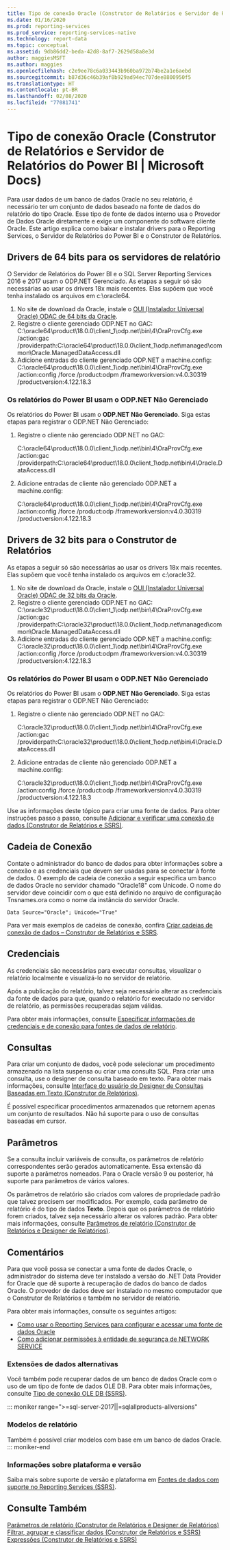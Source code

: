 ```yaml
---
title: Tipo de conexão Oracle (Construtor de Relatórios e Servidor de Relatórios do Power BI) | Microsoft Docs
ms.date: 01/16/2020
ms.prod: reporting-services
ms.prod_service: reporting-services-native
ms.technology: report-data
ms.topic: conceptual
ms.assetid: 9db86dd2-beda-42d8-8af7-2629d58a8e3d
author: maggiesMSFT
ms.author: maggies
ms.openlocfilehash: c2e9ee78c6a033443b960ba972b74be2a1e6aebd
ms.sourcegitcommit: b87d36c46b39af8b929ad94ec707dee8800950f5
ms.translationtype: HT
ms.contentlocale: pt-BR
ms.lasthandoff: 02/08/2020
ms.locfileid: "77081741"
---
```

# <a name="oracle-connection-type-report-builder--power-bi-report-server--microsoft-docs"></a>Tipo de conexão Oracle (Construtor de Relatórios e Servidor de Relatórios do Power BI | Microsoft Docs)

Para usar dados de um banco de dados Oracle no seu relatório, é necessário ter um conjunto de dados baseado na fonte de dados do relatório do tipo Oracle. Esse tipo de fonte de dados interno usa o Provedor de Dados Oracle diretamente e exige um componente do software cliente Oracle. Este artigo explica como baixar e instalar drivers para o Reporting Services, o Servidor de Relatórios do Power BI e o Construtor de Relatórios.

## <a name="64-bit-drivers-for-the-report-servers"></a>Drivers de 64 bits para os servidores de relatório

O Servidor de Relatórios do Power BI e o SQL Server Reporting Services 2016 e 2017 usam o ODP.NET Gerenciado. As etapas a seguir só são necessárias ao usar os drivers 18x mais recentes. Elas supõem que você tenha instalado os arquivos em c:\oracle64.

1. No site de download da Oracle, instale o [OUI (Instalador Universal Oracle) ODAC de 64 bits da Oracle](https://www.oracle.com/technetwork/topics/dotnet/downloads/odacdeploy-4242173.html). 
2. Registre o cliente gerenciado ODP.NET no GAC:  C:\oracle64\product\18.0.0\client_1\odp.net\bin\4\OraProvCfg.exe /action:gac /providerpath:C:\oracle64\product\18.0.0\client_1\odp.net\managed\common\Oracle.ManagedDataAccess.dll
3. Adicione entradas do cliente gerenciado ODP.NET a machine.config:  C:\oracle64\product\18.0.0\client_1\odp.net\bin\4\OraProvCfg.exe /action:config /force /product:odpm /frameworkversion:v4.0.30319 /productversion:4.122.18.3

### <a name="power-bi-reports-use-unmanaged-odpnet"></a>Os relatórios do Power BI usam o ODP.NET Não Gerenciado

Os relatórios do Power BI usam o **ODP.NET Não Gerenciado**. Siga estas etapas para registrar o ODP.NET Não Gerenciado:

1. Registre o cliente não gerenciado ODP.NET no GAC:

   C:\oracle64\product\18.0.0\client_1\odp.net\bin\4\OraProvCfg.exe /action:gac /providerpath:C:\oracle64\product\18.0.0\client_1\odp.net\bin\4\Oracle.DataAccess.dll
2. Adicione entradas de cliente não gerenciado ODP.NET a machine.config:

   C:\oracle64\product\18.0.0\client_1\odp.net\bin\4\OraProvCfg.exe /action:config /force /product:odp /frameworkversion:v4.0.30319 /productversion:4.122.18.3
 
## <a name="32-bit-drivers-for-report-builder"></a>Drivers de 32 bits para o Construtor de Relatórios

As etapas a seguir só são necessárias ao usar os drivers 18x mais recentes. Elas supõem que você tenha instalado os arquivos em c:\oracle32.

1. No site de download da Oracle, instale o [OUI (Instalador Universal Oracle) ODAC de 32 bits da Oracle](https://www.oracle.com/technetwork/topics/dotnet/downloads/odacdev-4242174.html).
2. Registre o cliente gerenciado ODP.NET no GAC:  C:\oracle32\product\18.0.0\client_1\odp.net\bin\4\OraProvCfg.exe /action:gac /providerpath:C:\oracle32\product\18.0.0\client_1\odp.net\managed\common\Oracle.ManagedDataAccess.dll
3. Adicione entradas do cliente gerenciado ODP.NET a machine.config:  C:\oracle32\product\18.0.0\client_1\odp.net\bin\4\OraProvCfg.exe /action:config /force /product:odpm /frameworkversion:v4.0.30319 /productversion:4.122.18.3

### <a name="power-bi-reports-use-unmanaged-odpnet"></a>Os relatórios do Power BI usam o ODP.NET Não Gerenciado  

Os relatórios do Power BI usam o **ODP.NET Não Gerenciado**. Siga estas etapas para registrar o ODP.NET Não Gerenciado:

1. Registre o cliente não gerenciado ODP.NET no GAC:

   C:\oracle32\product\18.0.0\client_1\odp.net\bin\4\OraProvCfg.exe /action:gac /providerpath:C:\oracle32\product\18.0.0\client_1\odp.net\bin\4\Oracle.DataAccess.dll
2. Adicione entradas de cliente não gerenciado ODP.NET a machine.config:

   C:\oracle32\product\18.0.0\client_1\odp.net\bin\4\OraProvCfg.exe /action:config /force /product:odp /frameworkversion:v4.0.30319 /productversion:4.122.18.3
 

 Use as informações deste tópico para criar uma fonte de dados. Para obter instruções passo a passo, consulte [Adicionar e verificar uma conexão de dados &#40;Construtor de Relatórios e SSRS&#41;](../../reporting-services/report-data/add-and-verify-a-data-connection-report-builder-and-ssrs.md).  
  
##  <a name="Connection"></a> Cadeia de Conexão  
 Contate o administrador do banco de dados para obter informações sobre a conexão e as credenciais que devem ser usadas para se conectar à fonte de dados. O exemplo de cadeia de conexão a seguir especifica um banco de dados Oracle no servidor chamado "Oracle18" com Unicode. O nome do servidor deve coincidir com o que está definido no arquivo de configuração Tnsnames.ora como o nome da instância do servidor Oracle.  
  
```  
Data Source="Oracle"; Unicode="True"  
```  
  
 Para ver mais exemplos de cadeias de conexão, confira [Criar cadeias de conexão de dados – Construtor de Relatórios e SSRS](../../reporting-services/report-data/data-connections-data-sources-and-connection-strings-report-builder-and-ssrs.md).  
  
##  <a name="Credentials"></a> Credenciais  
 As credenciais são necessárias para executar consultas, visualizar o relatório localmente e visualizá-lo no servidor de relatório.  
  
 Após a publicação do relatório, talvez seja necessário alterar as credenciais da fonte de dados para que, quando o relatório for executado no servidor de relatório, as permissões recuperadas sejam válidas.  
  
 Para obter mais informações, consulte [Especificar informações de credenciais e de conexão para fontes de dados de relatório](specify-credential-and-connection-information-for-report-data-sources.md).  
  
  
##  <a name="Query"></a> Consultas  
 Para criar um conjunto de dados, você pode selecionar um procedimento armazenado na lista suspensa ou criar uma consulta SQL. Para criar uma consulta, use o designer de consulta baseado em texto. Para obter mais informações, consulte [Interface do usuário do Designer de Consultas Baseadas em Texto &#40;Construtor de Relatórios&#41;](../../reporting-services/report-data/text-based-query-designer-user-interface-report-builder.md).  
  
 É possível especificar procedimentos armazenados que retornem apenas um conjunto de resultados. Não há suporte para o uso de consultas baseadas em cursor.  
  
##  <a name="Parameters"></a> Parâmetros  
 Se a consulta incluir variáveis de consulta, os parâmetros de relatório correspondentes serão gerados automaticamente. Essa extensão dá suporte a parâmetros nomeados. Para o Oracle versão 9 ou posterior, há suporte para parâmetros de vários valores.  
  
 Os parâmetros de relatório são criados com valores de propriedade padrão que talvez precisem ser modificados. Por exemplo, cada parâmetro de relatório é do tipo de dados **Texto**. Depois que os parâmetros de relatório forem criados, talvez seja necessário alterar os valores padrão. Para obter mais informações, consulte [Parâmetros de relatório &#40;Construtor de Relatórios e Designer de Relatórios&#41;](../../reporting-services/report-design/report-parameters-report-builder-and-report-designer.md).  
  
  
##  <a name="Remarks"></a> Comentários  
 Para que você possa se conectar a uma fonte de dados Oracle, o administrador do sistema deve ter instalado a versão do .NET Data Provider for Oracle que dê suporte à recuperação de dados do banco de dados Oracle. O provedor de dados deve ser instalado no mesmo computador que o Construtor de Relatórios e também no servidor de relatório.  
  
 Para obter mais informações, consulte os seguintes artigos:  
  
-   [Como usar o Reporting Services para configurar e acessar uma fonte de dados Oracle](https://support.microsoft.com/kb/834305)  
-   [Como adicionar permissões à entidade de segurança de NETWORK SERVICE](https://support.microsoft.com/kb/870668)  
  
### <a name="alternate-data-extensions"></a>Extensões de dados alternativas 
 
 Você também pode recuperar dados de um banco de dados Oracle com o uso de um tipo de fonte de dados OLE DB. Para obter mais informações, consulte [Tipo de conexão OLE DB &#40;SSRS&#41;](../../reporting-services/report-data/ole-db-connection-type-ssrs.md).  

::: moniker range=">=sql-server-2017||=sqlallproducts-allversions" 
### <a name="report-models"></a>Modelos de relatório  

 Também é possível criar modelos com base em um banco de dados Oracle.  
::: moniker-end
   
### <a name="platform-and-version-information"></a>Informações sobre plataforma e versão  

 Saiba mais sobre suporte de versão e plataforma em [Fontes de dados com suporte no Reporting Services &#40;SSRS&#41;](../../reporting-services/report-data/data-sources-supported-by-reporting-services-ssrs.md).  

  
## <a name="see-also"></a>Consulte Também

 [Parâmetros de relatório &#40;Construtor de Relatórios e Designer de Relatórios&#41;](../../reporting-services/report-design/report-parameters-report-builder-and-report-designer.md)   
 [Filtrar, agrupar e classificar dados &#40;Construtor de Relatórios e SSRS&#41;](../../reporting-services/report-design/filter-group-and-sort-data-report-builder-and-ssrs.md)   
 [Expressões &#40;Construtor de Relatórios e SSRS&#41;](../../reporting-services/report-design/expressions-report-builder-and-ssrs.md)  
  
  
